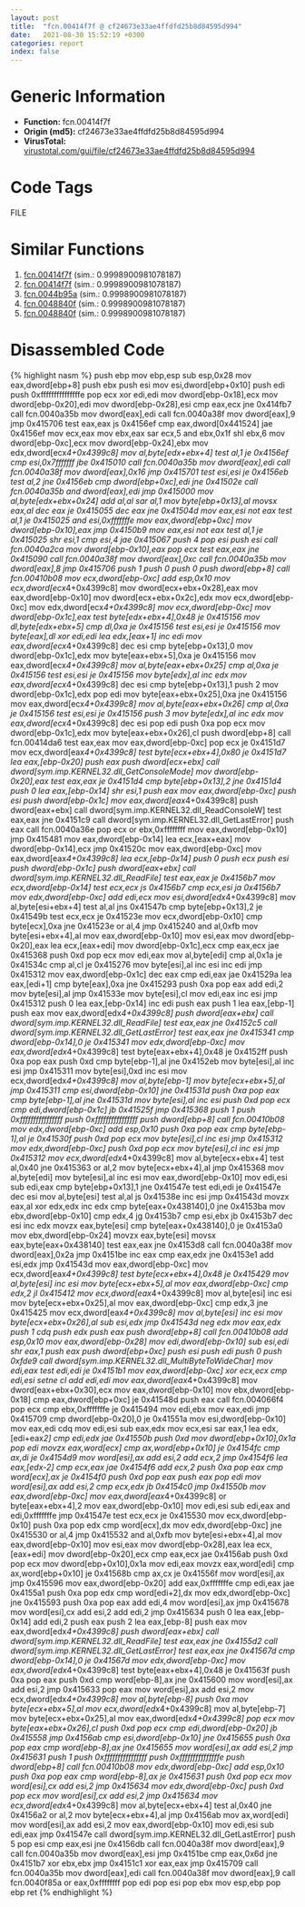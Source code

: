```yaml
---
layout: post
title:  "fcn.00414f7f @ cf24673e33ae4ffdfd25b8d84595d994"
date:   2021-08-30 15:52:19 +0300
categories: report
index: false
---
```


# Generic Information
- **Function:** fcn.00414f7f
- **Origin (md5):** cf24673e33ae4ffdfd25b8d84595d994
- **VirusTotal:** [virustotal.com/gui/file/cf24673e33ae4ffdfd25b8d84595d994][virustotal_ref]

# Code Tags
<span class="tag" id="FILE">FILE</span>


# Similar Functions

1. [fcn.00414f7f][similar_1_ref] (sim.: 0.9998900981078187)
2. [fcn.00414f7f][similar_2_ref] (sim.: 0.9998900981078187)
3. [fcn.0044b95a][similar_3_ref] (sim.: 0.9998900981078187)
4. [fcn.0048840f][similar_4_ref] (sim.: 0.9998900981078187)
5. [fcn.0048840f][similar_5_ref] (sim.: 0.9998900981078187)


# Disassembled Code

{% highlight nasm %}
push ebp
mov ebp,esp
sub esp,0x28
mov eax,dword[ebp+8]
push ebx
push esi
mov esi,dword[ebp+0x10]
push edi
push 0xfffffffffffffffe
pop ecx
xor edi,edi
mov dword[ebp-0x18],ecx
mov dword[ebp-0x20],edi
mov dword[ebp-0x28],esi
cmp eax,ecx
jne 0x414fb7
call fcn.0040a35b
mov dword[eax],edi
call fcn.0040a38f
mov dword[eax],9
jmp 0x415706
test eax,eax
js 0x4156ef
cmp eax,dword[0x441524]
jae 0x4156ef
mov ecx,eax
mov ebx,eax
sar ecx,5
and ebx,0x1f
shl ebx,6
mov dword[ebp-0xc],ecx
mov dword[ebp-0x24],ebx
mov edx,dword[ecx*4+0x4399c8]
mov al,byte[edx+ebx+4]
test al,1
je 0x4156ef
cmp esi,0x7fffffff
jbe 0x415010
call fcn.0040a35b
mov dword[eax],edi
call fcn.0040a38f
mov dword[eax],0x16
jmp 0x415701
test esi,esi
je 0x4156eb
test al,2
jne 0x4156eb
cmp dword[ebp+0xc],edi
jne 0x41502e
call fcn.0040a35b
and dword[eax],edi
jmp 0x415000
mov al,byte[edx+ebx+0x24]
add al,al
sar al,1
mov byte[ebp+0x13],al
movsx eax,al
dec eax
je 0x415055
dec eax
jne 0x41504d
mov eax,esi
not eax
test al,1
je 0x415025
and esi,0xfffffffe
mov eax,dword[ebp+0xc]
mov dword[ebp-0x10],eax
jmp 0x4150b9
mov eax,esi
not eax
test al,1
je 0x415025
shr esi,1
cmp esi,4
jae 0x415067
push 4
pop esi
push esi
call fcn.0040a2ca
mov dword[ebp-0x10],eax
pop ecx
test eax,eax
jne 0x415090
call fcn.0040a38f
mov dword[eax],0xc
call fcn.0040a35b
mov dword[eax],8
jmp 0x415706
push 1
push 0
push 0
push dword[ebp+8]
call fcn.00410b08
mov ecx,dword[ebp-0xc]
add esp,0x10
mov ecx,dword[ecx*4+0x4399c8]
mov dword[ecx+ebx+0x28],eax
mov eax,dword[ebp-0x10]
mov dword[ecx+ebx+0x2c],edx
mov ecx,dword[ebp-0xc]
mov edx,dword[ecx*4+0x4399c8]
mov ecx,dword[ebp-0xc]
mov dword[ebp-0x1c],eax
test byte[edx+ebx+4],0x48
je 0x415156
mov dl,byte[edx+ebx+5]
cmp dl,0xa
je 0x415156
test esi,esi
je 0x415156
mov byte[eax],dl
xor edi,edi
lea edx,[eax+1]
inc edi
mov eax,dword[ecx*4+0x4399c8]
dec esi
cmp byte[ebp+0x13],0
mov dword[ebp-0x1c],edx
mov byte[eax+ebx+5],0xa
je 0x415156
mov eax,dword[ecx*4+0x4399c8]
mov al,byte[eax+ebx+0x25]
cmp al,0xa
je 0x415156
test esi,esi
je 0x415156
mov byte[edx],al
inc edx
mov eax,dword[ecx*4+0x4399c8]
dec esi
cmp byte[ebp+0x13],1
push 2
mov dword[ebp-0x1c],edx
pop edi
mov byte[eax+ebx+0x25],0xa
jne 0x415156
mov eax,dword[ecx*4+0x4399c8]
mov al,byte[eax+ebx+0x26]
cmp al,0xa
je 0x415156
test esi,esi
je 0x415156
push 3
mov byte[edx],al
inc edx
mov eax,dword[ecx*4+0x4399c8]
dec esi
pop edi
push 0xa
pop ecx
mov dword[ebp-0x1c],edx
mov byte[eax+ebx+0x26],cl
push dword[ebp+8]
call fcn.00414da6
test eax,eax
mov eax,dword[ebp-0xc]
pop ecx
je 0x4151d7
mov ecx,dword[eax*4+0x4399c8]
test byte[ecx+ebx+4],0x80
je 0x4151d7
lea eax,[ebp-0x20]
push eax
push dword[ecx+ebx]
call dword[sym.imp.KERNEL32.dll_GetConsoleMode]
mov dword[ebp-0x20],eax
test eax,eax
je 0x4151d4
cmp byte[ebp+0x13],2
jne 0x4151d4
push 0
lea eax,[ebp-0x14]
shr esi,1
push eax
mov eax,dword[ebp-0xc]
push esi
push dword[ebp-0x1c]
mov eax,dword[eax*4+0x4399c8]
push dword[eax+ebx]
call dword[sym.imp.KERNEL32.dll_ReadConsoleW]
test eax,eax
jne 0x4151c9
call dword[sym.imp.KERNEL32.dll_GetLastError]
push eax
call fcn.0040a36e
pop ecx
or ebx,0xffffffff
mov eax,dword[ebp-0x10]
jmp 0x415481
mov eax,dword[ebp-0x14]
lea ecx,[eax+eax]
mov dword[ebp-0x14],ecx
jmp 0x41520c
mov eax,dword[ebp-0xc]
mov eax,dword[eax*4+0x4399c8]
lea ecx,[ebp-0x14]
push 0
push ecx
push esi
push dword[ebp-0x1c]
push dword[eax+ebx]
call dword[sym.imp.KERNEL32.dll_ReadFile]
test eax,eax
je 0x4156b7
mov ecx,dword[ebp-0x14]
test ecx,ecx
js 0x4156b7
cmp ecx,esi
ja 0x4156b7
mov edx,dword[ebp-0xc]
add edi,ecx
mov esi,dword[edx*4+0x4399c8]
mov al,byte[esi+ebx+4]
test al,al
jns 0x41547b
cmp byte[ebp+0x13],2
je 0x41549b
test ecx,ecx
je 0x41523e
mov ecx,dword[ebp-0x10]
cmp byte[ecx],0xa
jne 0x41523e
or al,4
jmp 0x415240
and al,0xfb
mov byte[esi+ebx+4],al
mov eax,dword[ebp-0x10]
mov esi,eax
mov dword[ebp-0x20],eax
lea ecx,[eax+edi]
mov dword[ebp-0x1c],ecx
cmp eax,ecx
jae 0x415368
push 0xd
pop ecx
mov edi,eax
mov al,byte[edi]
cmp al,0x1a
je 0x41534c
cmp al,cl
je 0x415276
mov byte[esi],al
inc esi
inc edi
jmp 0x415312
mov eax,dword[ebp-0x1c]
dec eax
cmp edi,eax
jae 0x41529a
lea eax,[edi+1]
cmp byte[eax],0xa
jne 0x415293
push 0xa
pop eax
add edi,2
mov byte[esi],al
jmp 0x41533e
mov byte[esi],cl
mov edi,eax
inc esi
jmp 0x415312
push 0
lea eax,[ebp-0x14]
inc edi
push eax
push 1
lea eax,[ebp-1]
push eax
mov eax,dword[edx*4+0x4399c8]
push dword[eax+ebx]
call dword[sym.imp.KERNEL32.dll_ReadFile]
test eax,eax
jne 0x4152c5
call dword[sym.imp.KERNEL32.dll_GetLastError]
test eax,eax
jne 0x415341
cmp dword[ebp-0x14],0
je 0x415341
mov edx,dword[ebp-0xc]
mov eax,dword[edx*4+0x4399c8]
test byte[eax+ebx+4],0x48
je 0x4152ff
push 0xa
pop eax
push 0xd
cmp byte[ebp-1],al
jne 0x4152eb
mov byte[esi],al
inc esi
jmp 0x415311
mov byte[esi],0xd
inc esi
mov ecx,dword[edx*4+0x4399c8]
mov al,byte[ebp-1]
mov byte[ecx+ebx+5],al
jmp 0x415311
cmp esi,dword[ebp-0x10]
jne 0x41531d
push 0xa
pop eax
cmp byte[ebp-1],al
jne 0x41531d
mov byte[esi],al
inc esi
push 0xd
pop ecx
cmp edi,dword[ebp-0x1c]
jb 0x41525f
jmp 0x415368
push 1
push 0xffffffffffffffff
push 0xffffffffffffffff
push dword[ebp+8]
call fcn.00410b08
mov edx,dword[ebp-0xc]
add esp,0x10
push 0xa
pop eax
cmp byte[ebp-1],al
je 0x41530f
push 0xd
pop ecx
mov byte[esi],cl
inc esi
jmp 0x415312
mov edx,dword[ebp-0xc]
push 0xd
pop ecx
mov byte[esi],cl
inc esi
jmp 0x415312
mov ecx,dword[edx*4+0x4399c8]
mov al,byte[ecx+ebx+4]
test al,0x40
jne 0x415363
or al,2
mov byte[ecx+ebx+4],al
jmp 0x415368
mov al,byte[edi]
mov byte[esi],al
inc esi
mov eax,dword[ebp-0x10]
mov edi,esi
sub edi,eax
cmp byte[ebp+0x13],1
jne 0x41547e
test edi,edi
je 0x41547e
dec esi
mov al,byte[esi]
test al,al
js 0x41538e
inc esi
jmp 0x41543d
movzx eax,al
xor edx,edx
inc edx
cmp byte[eax+0x438140],0
jne 0x4153ba
mov ebx,dword[ebp-0x10]
cmp edx,4
jg 0x4153b7
cmp esi,ebx
jb 0x4153b7
dec esi
inc edx
movzx eax,byte[esi]
cmp byte[eax+0x438140],0
je 0x4153a0
mov ebx,dword[ebp-0x24]
movzx eax,byte[esi]
movsx eax,byte[eax+0x438140]
test eax,eax
jne 0x4153d8
call fcn.0040a38f
mov dword[eax],0x2a
jmp 0x4151be
inc eax
cmp eax,edx
jne 0x4153e1
add esi,edx
jmp 0x41543d
mov eax,dword[ebp-0xc]
mov ecx,dword[eax*4+0x4399c8]
test byte[ecx+ebx+4],0x48
je 0x415429
mov al,byte[esi]
inc esi
mov byte[ecx+ebx+5],al
mov eax,dword[ebp-0xc]
cmp edx,2
jl 0x415412
mov ecx,dword[eax*4+0x4399c8]
mov al,byte[esi]
inc esi
mov byte[ecx+ebx+0x25],al
mov eax,dword[ebp-0xc]
cmp edx,3
jne 0x415425
mov ecx,dword[eax*4+0x4399c8]
mov al,byte[esi]
inc esi
mov byte[ecx+ebx+0x26],al
sub esi,edx
jmp 0x41543d
neg edx
mov eax,edx
push 1
cdq
push edx
push eax
push dword[ebp+8]
call fcn.00410b08
add esp,0x10
mov eax,dword[ebp-0x28]
mov edi,dword[ebp-0x10]
sub esi,edi
shr eax,1
push eax
push dword[ebp+0xc]
push esi
push edi
push 0
push 0xfde9
call dword[sym.imp.KERNEL32.dll_MultiByteToWideChar]
mov edi,eax
test edi,edi
je 0x4151b1
mov eax,dword[ebp-0xc]
xor ecx,ecx
cmp edi,esi
setne cl
add edi,edi
mov eax,dword[eax*4+0x4399c8]
mov dword[eax+ebx+0x30],ecx
mov eax,dword[ebp-0x10]
mov ebx,dword[ebp-0x18]
cmp eax,dword[ebp+0xc]
je 0x41548d
push eax
call fcn.004066f4
pop ecx
cmp ebx,0xfffffffe
je 0x415494
mov edi,ebx
mov eax,edi
jmp 0x415709
cmp dword[ebp-0x20],0
je 0x41551a
mov esi,dword[ebp-0x10]
mov eax,edi
cdq
mov edi,esi
sub eax,edx
mov ecx,esi
sar eax,1
lea edx,[edi+eax*2]
cmp edi,edx
jae 0x41550b
push 0xd
mov dword[ebp+0x10],0x1a
pop edi
movzx eax,word[ecx]
cmp ax,word[ebp+0x10]
je 0x4154fc
cmp ax,di
je 0x4154d9
mov word[esi],ax
add esi,2
add ecx,2
jmp 0x4154f6
lea eax,[edx-2]
cmp ecx,eax
jae 0x4154f6
add ecx,2
push 0xa
pop eax
cmp word[ecx],ax
je 0x4154f0
push 0xd
pop eax
push eax
pop edi
mov word[esi],ax
add esi,2
cmp ecx,edx
jb 0x4154c0
jmp 0x41550b
mov eax,dword[ebp-0xc]
mov eax,dword[eax*4+0x4399c8]
or byte[eax+ebx+4],2
mov eax,dword[ebp-0x10]
mov edi,esi
sub edi,eax
and edi,0xfffffffe
jmp 0x41547e
test ecx,ecx
je 0x415530
mov ecx,dword[ebp-0x10]
push 0xa
pop edx
cmp word[ecx],dx
mov edx,dword[ebp-0xc]
jne 0x415530
or al,4
jmp 0x415532
and al,0xfb
mov byte[esi+ebx+4],al
mov eax,dword[ebp-0x10]
mov esi,eax
mov dword[ebp-0x28],eax
lea ecx,[eax+edi]
mov dword[ebp-0x20],ecx
cmp eax,ecx
jae 0x4156ab
push 0xd
pop ecx
mov dword[ebp+0x10],0x1a
mov edi,eax
movzx eax,word[edi]
cmp ax,word[ebp+0x10]
je 0x41568b
cmp ax,cx
je 0x41556f
mov word[esi],ax
jmp 0x415596
mov eax,dword[ebp-0x20]
add eax,0xfffffffe
cmp edi,eax
jae 0x4155a1
push 0xa
pop edx
cmp word[edi+2],dx
mov edx,dword[ebp-0xc]
jne 0x415593
push 0xa
pop eax
add edi,4
mov word[esi],ax
jmp 0x415678
mov word[esi],cx
add esi,2
add edi,2
jmp 0x415634
push 0
lea eax,[ebp-0x14]
add edi,2
push eax
push 2
lea eax,[ebp-8]
push eax
mov eax,dword[edx*4+0x4399c8]
push dword[eax+ebx]
call dword[sym.imp.KERNEL32.dll_ReadFile]
test eax,eax
jne 0x4155d2
call dword[sym.imp.KERNEL32.dll_GetLastError]
test eax,eax
jne 0x41567d
cmp dword[ebp-0x14],0
je 0x41567d
mov edx,dword[ebp-0xc]
mov eax,dword[edx*4+0x4399c8]
test byte[eax+ebx+4],0x48
je 0x41563f
push 0xa
pop eax
push 0xd
cmp word[ebp-8],ax
jne 0x415600
mov word[esi],ax
add esi,2
jmp 0x415633
pop eax
mov word[esi],ax
add esi,2
mov ecx,dword[edx*4+0x4399c8]
mov al,byte[ebp-8]
push 0xa
mov byte[ecx+ebx+5],al
mov ecx,dword[edx*4+0x4399c8]
mov al,byte[ebp-7]
mov byte[ecx+ebx+0x25],al
mov eax,dword[edx*4+0x4399c8]
pop ecx
mov byte[eax+ebx+0x26],cl
push 0xd
pop ecx
cmp edi,dword[ebp-0x20]
jb 0x415558
jmp 0x4156ab
cmp esi,dword[ebp-0x10]
jne 0x415655
push 0xa
pop eax
cmp word[ebp-8],ax
jne 0x415655
mov word[esi],ax
add esi,2
jmp 0x415631
push 1
push 0xffffffffffffffff
push 0xfffffffffffffffe
push dword[ebp+8]
call fcn.00410b08
mov edx,dword[ebp-0xc]
add esp,0x10
push 0xa
pop eax
cmp word[ebp-8],ax
je 0x415631
push 0xd
pop ecx
mov word[esi],cx
add esi,2
jmp 0x415634
mov edx,dword[ebp-0xc]
push 0xd
pop ecx
mov word[esi],cx
add esi,2
jmp 0x415634
mov ecx,dword[edx*4+0x4399c8]
mov al,byte[ecx+ebx+4]
test al,0x40
jne 0x4156a2
or al,2
mov byte[ecx+ebx+4],al
jmp 0x4156ab
mov ax,word[edi]
mov word[esi],ax
add esi,2
mov eax,dword[ebp-0x10]
mov edi,esi
sub edi,eax
jmp 0x41547e
call dword[sym.imp.KERNEL32.dll_GetLastError]
push 5
pop esi
cmp eax,esi
jne 0x4156db
call fcn.0040a38f
mov dword[eax],9
call fcn.0040a35b
mov dword[eax],esi
jmp 0x4151be
cmp eax,0x6d
jne 0x4151b7
xor ebx,ebx
jmp 0x4151c1
xor eax,eax
jmp 0x415709
call fcn.0040a35b
mov dword[eax],edi
call fcn.0040a38f
mov dword[eax],9
call fcn.0040f85a
or eax,0xffffffff
pop edi
pop esi
pop ebx
mov esp,ebp
pop ebp
ret
{% endhighlight %}


[similar_1_ref]: /report/fcn.00414f7f@f78d51601618ac7bfc804cdef0537db9
[similar_2_ref]: /report/fcn.00414f7f@c299206e1e94de2392d4dd9464d03d54
[similar_3_ref]: /report/fcn.0044b95a@ba5ec83721de3ca10b3c9583f3b2c6a1
[similar_4_ref]: /report/fcn.0048840f@fb9b7d22bc1c143ac66b0575cbdd088d
[similar_5_ref]: /report/fcn.0048840f@152885a790b99953ce23874f0947b7bd
[virustotal_ref]: https://www.virustotal.com/gui/file/cf24673e33ae4ffdfd25b8d84595d994